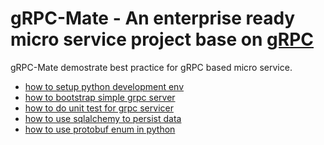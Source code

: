 gRPC-Mate - An enterprise ready micro service project base on [gRPC](https://github.com/grpc/grpc)
========================================
gRPC-Mate demostrate best practice for gRPC based micro service.

* [how to setup python development env](https://www.vipmind.me/programing/python/set-up-python-development-env-with-pyenv-and-pipenv.html)
* [how to bootstrap simple grpc server](https://www.vipmind.me/programing/python/setup-grpc-server-project-in-python.html)
* [how to do unit test for grpc servicer](https://www.vipmind.me/programing/python/write-unit-test-for-grpc-with-pytest-and-pytest-grpc.html)
* [how to use sqlalchemy to persist data](https://www.vipmind.me/programing/python/sqlalchemy-makes-python-orm-easy.html)
* [how to use protobuf enum in python](https://www.vipmind.me/programing/python/understand-protobuf-enum-in-python.html)
